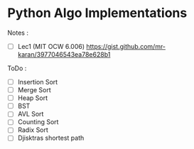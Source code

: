 # Python Algo Implementations 


Notes  : 
- [ ] Lec1 (MIT OCW 6.006) https://gist.github.com/mr-karan/3977046543ea78e628b1

ToDo :
-  [ ] Insertion Sort
-  [ ] Merge Sort
-  [ ] Heap Sort
-  [ ] BST
-  [ ] AVL Sort
-  [ ] Counting Sort
-  [ ] Radix Sort
-  [ ] Djisktras shortest path
